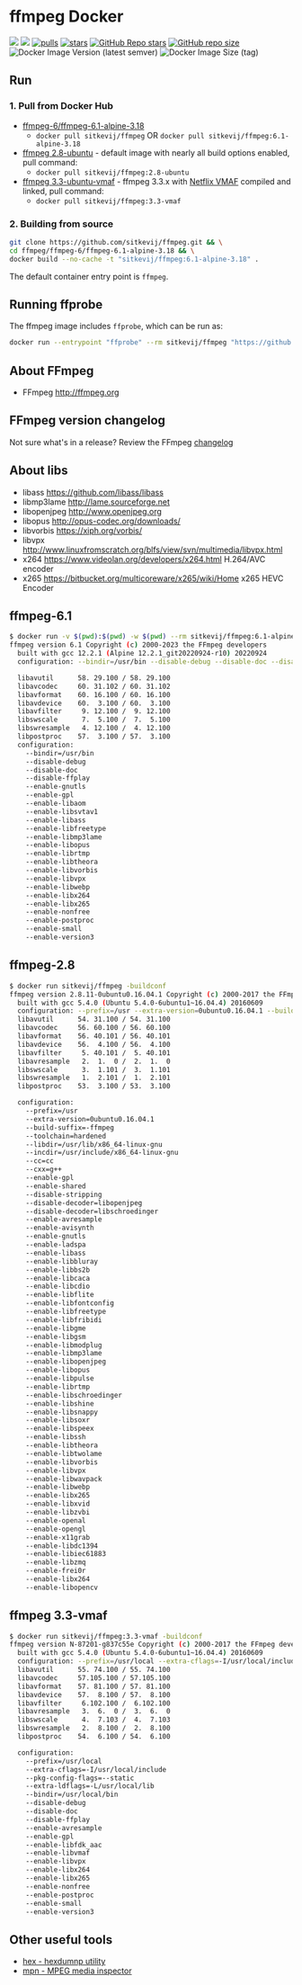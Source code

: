 # ffmpeg Docker

[![](https://images.microbadger.com/badges/image/sitkevij/ffmpeg.svg)](https://microbadger.com/images/sitkevij/ffmpeg "image metadata") [![](https://images.microbadger.com/badges/version/sitkevij/ffmpeg.svg)](https://microbadger.com/images/sitkevij/ffmpeg "app version")
[![pulls](https://img.shields.io/docker/pulls/sitkevij/ffmpeg.svg?style=plastic)](https://hub.docker.com/r/sitkevij/ffmpeg/) [![stars](https://img.shields.io/docker/stars/sitkevij/ffmpeg.svg?style=plastic)](https://hub.docker.com/r/sitkevij/ffmpeg/)
[![GitHub Repo stars](https://img.shields.io/github/stars/sitkevij/ffmpeg)](https://github.com/sitkevij/ffmpeg)
[![GitHub repo size](https://img.shields.io/github/repo-size/sitkevij/ffmpeg)](https://github.com/sitkevij/ffmpeg)
![Docker Image Version (latest semver)](https://img.shields.io/docker/v/sitkevij/ffmpeg)
![Docker Image Size (tag)](https://img.shields.io/docker/image-size/sitkevij/ffmpeg/latest)

## Run

### 1. Pull from Docker Hub

- [ffmpeg-6/ffmpeg-6.1-alpine-3.18](https://github.com/sitkevij/ffmpeg/tree/master/ffmpeg-6/ffmpeg-6.1-alpine-3.18)
  - `docker pull sitkevij/ffmpeg` OR `docker pull sitkevij/ffmpeg:6.1-alpine-3.18`
- [ffmpeg 2.8-ubuntu](https://github.com/sitkevij/ffmpeg/tree/master/ffmpeg-2.8-ubuntu) - default image with nearly all build options enabled, pull command:
  - `docker pull sitkevij/ffmpeg:2.8-ubuntu`
- [ffmpeg 3.3-ubuntu-vmaf](https://github.com/sitkevij/ffmpeg/tree/master/ffmpeg-3.3-ubuntu-vmaf) - ffmpeg 3.3.x with [Netflix VMAF](https://github.com/Netflix/vmaf) compiled and linked, pull command:
  - `docker pull sitkevij/ffmpeg:3.3-vmaf`

### 2. Building from source

```sh
git clone https://github.com/sitkevij/ffmpeg.git && \
cd ffmpeg/ffmpeg-6/ffmpeg-6.1-alpine-3.18 && \
docker build --no-cache -t "sitkevij/ffmpeg:6.1-alpine-3.18" .
```

The default container entry point is `ffmpeg`.

## Running ffprobe

The ffmpeg image includes `ffprobe`, which can be run as:

```sh
docker run --entrypoint "ffprobe" --rm sitkevij/ffmpeg "https://github.com/sitkevij/test-media/blob/master/media/tos-6705k-h264-yuv420p-1920x800-24fps-mp3-44100s.mov?raw=true"
```

## About FFmpeg

- FFmpeg http://ffmpeg.org

## FFmpeg version changelog

Not sure what's in a release? Review the FFmpeg [changelog](https://raw.githubusercontent.com/FFmpeg/FFmpeg/master/Changelog)

## About libs

- libass https://github.com/libass/libass
- libmp3lame http://lame.sourceforge.net
- libopenjpeg http://www.openjpeg.org
- libopus http://opus-codec.org/downloads/
- libvorbis https://xiph.org/vorbis/
- libvpx http://www.linuxfromscratch.org/blfs/view/svn/multimedia/libvpx.html
- x264 https://www.videolan.org/developers/x264.html H.264/AVC encoder
- x265 https://bitbucket.org/multicoreware/x265/wiki/Home x265 HEVC Encoder

## ffmpeg-6.1

```sh
$ docker run -v $(pwd):$(pwd) -w $(pwd) --rm sitkevij/ffmpeg:6.1-alpine318 -buildconf
ffmpeg version 6.1 Copyright (c) 2000-2023 the FFmpeg developers
  built with gcc 12.2.1 (Alpine 12.2.1_git20220924-r10) 20220924
  configuration: --bindir=/usr/bin --disable-debug --disable-doc --disable-ffplay --enable-gnutls --enable-gpl --enable-libaom --enable-libsvtav1 --enable-libass --enable-libfreetype --enable-libmp3lame --enable-libopus --enable-librtmp --enable-libtheora --enable-libvorbis --enable-libvpx --enable-libwebp --enable-libx264 --enable-libx265 --enable-nonfree --enable-postproc --enable-small --enable-version3

  libavutil      58. 29.100 / 58. 29.100
  libavcodec     60. 31.102 / 60. 31.102
  libavformat    60. 16.100 / 60. 16.100
  libavdevice    60.  3.100 / 60.  3.100
  libavfilter     9. 12.100 /  9. 12.100
  libswscale      7.  5.100 /  7.  5.100
  libswresample   4. 12.100 /  4. 12.100
  libpostproc    57.  3.100 / 57.  3.100
  configuration:
    --bindir=/usr/bin
    --disable-debug
    --disable-doc
    --disable-ffplay
    --enable-gnutls
    --enable-gpl
    --enable-libaom
    --enable-libsvtav1
    --enable-libass
    --enable-libfreetype
    --enable-libmp3lame
    --enable-libopus
    --enable-librtmp
    --enable-libtheora
    --enable-libvorbis
    --enable-libvpx
    --enable-libwebp
    --enable-libx264
    --enable-libx265
    --enable-nonfree
    --enable-postproc
    --enable-small
    --enable-version3
```

## ffmpeg-2.8

```sh
$ docker run sitkevij/ffmpeg -buildconf
ffmpeg version 2.8.11-0ubuntu0.16.04.1 Copyright (c) 2000-2017 the FFmpeg developers
  built with gcc 5.4.0 (Ubuntu 5.4.0-6ubuntu1~16.04.4) 20160609
  configuration: --prefix=/usr --extra-version=0ubuntu0.16.04.1 --build-suffix=-ffmpeg --toolchain=hardened --libdir=/usr/lib/x86_64-linux-gnu --incdir=/usr/include/x86_64-linux-gnu --cc=cc --cxx=g++ --enable-gpl --enable-shared --disable-stripping --disable-decoder=libopenjpeg --disable-decoder=libschroedinger --enable-avresample --enable-avisynth --enable-gnutls --enable-ladspa --enable-libass --enable-libbluray --enable-libbs2b --enable-libcaca --enable-libcdio --enable-libflite --enable-libfontconfig --enable-libfreetype --enable-libfribidi --enable-libgme --enable-libgsm --enable-libmodplug --enable-libmp3lame --enable-libopenjpeg --enable-libopus --enable-libpulse --enable-librtmp --enable-libschroedinger --enable-libshine --enable-libsnappy --enable-libsoxr --enable-libspeex --enable-libssh --enable-libtheora --enable-libtwolame --enable-libvorbis --enable-libvpx --enable-libwavpack --enable-libwebp --enable-libx265 --enable-libxvid --enable-libzvbi --enable-openal --enable-opengl --enable-x11grab --enable-libdc1394 --enable-libiec61883 --enable-libzmq --enable-frei0r --enable-libx264 --enable-libopencv
  libavutil      54. 31.100 / 54. 31.100
  libavcodec     56. 60.100 / 56. 60.100
  libavformat    56. 40.101 / 56. 40.101
  libavdevice    56.  4.100 / 56.  4.100
  libavfilter     5. 40.101 /  5. 40.101
  libavresample   2.  1.  0 /  2.  1.  0
  libswscale      3.  1.101 /  3.  1.101
  libswresample   1.  2.101 /  1.  2.101
  libpostproc    53.  3.100 / 53.  3.100

  configuration:
    --prefix=/usr
    --extra-version=0ubuntu0.16.04.1
    --build-suffix=-ffmpeg
    --toolchain=hardened
    --libdir=/usr/lib/x86_64-linux-gnu
    --incdir=/usr/include/x86_64-linux-gnu
    --cc=cc
    --cxx=g++
    --enable-gpl
    --enable-shared
    --disable-stripping
    --disable-decoder=libopenjpeg
    --disable-decoder=libschroedinger
    --enable-avresample
    --enable-avisynth
    --enable-gnutls
    --enable-ladspa
    --enable-libass
    --enable-libbluray
    --enable-libbs2b
    --enable-libcaca
    --enable-libcdio
    --enable-libflite
    --enable-libfontconfig
    --enable-libfreetype
    --enable-libfribidi
    --enable-libgme
    --enable-libgsm
    --enable-libmodplug
    --enable-libmp3lame
    --enable-libopenjpeg
    --enable-libopus
    --enable-libpulse
    --enable-librtmp
    --enable-libschroedinger
    --enable-libshine
    --enable-libsnappy
    --enable-libsoxr
    --enable-libspeex
    --enable-libssh
    --enable-libtheora
    --enable-libtwolame
    --enable-libvorbis
    --enable-libvpx
    --enable-libwavpack
    --enable-libwebp
    --enable-libx265
    --enable-libxvid
    --enable-libzvbi
    --enable-openal
    --enable-opengl
    --enable-x11grab
    --enable-libdc1394
    --enable-libiec61883
    --enable-libzmq
    --enable-frei0r
    --enable-libx264
    --enable-libopencv
```

## ffmpeg 3.3-vmaf

```sh
$ docker run sitkevij/ffmpeg:3.3-vmaf -buildconf
ffmpeg version N-87201-g837c55e Copyright (c) 2000-2017 the FFmpeg developers
  built with gcc 5.4.0 (Ubuntu 5.4.0-6ubuntu1~16.04.4) 20160609
  configuration: --prefix=/usr/local --extra-cflags=-I/usr/local/include --pkg-config-flags=--static --extra-ldflags=-L/usr/local/lib --bindir=/usr/local/bin --disable-debug --disable-doc --disable-ffplay --enable-avresample --enable-gpl --enable-libfdk_aac --enable-libvmaf --enable-libvpx --enable-libx264 --enable-libx265 --enable-nonfree --enable-postproc --enable-small --enable-version3
  libavutil      55. 74.100 / 55. 74.100
  libavcodec     57.105.100 / 57.105.100
  libavformat    57. 81.100 / 57. 81.100
  libavdevice    57.  8.100 / 57.  8.100
  libavfilter     6.102.100 /  6.102.100
  libavresample   3.  6.  0 /  3.  6.  0
  libswscale      4.  7.103 /  4.  7.103
  libswresample   2.  8.100 /  2.  8.100
  libpostproc    54.  6.100 / 54.  6.100

  configuration:
    --prefix=/usr/local
    --extra-cflags=-I/usr/local/include
    --pkg-config-flags=--static
    --extra-ldflags=-L/usr/local/lib
    --bindir=/usr/local/bin
    --disable-debug
    --disable-doc
    --disable-ffplay
    --enable-avresample
    --enable-gpl
    --enable-libfdk_aac
    --enable-libvmaf
    --enable-libvpx
    --enable-libx264
    --enable-libx265
    --enable-nonfree
    --enable-postproc
    --enable-small
    --enable-version3
```

## Other useful tools

- [hex - hexdumnp utility](https://github.com/sitkevij/hex)
- [mpn - MPEG media inspector](https://github.com/sitkevij/mpn)
